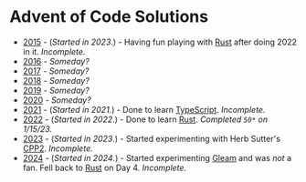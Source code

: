 # Advent of Code Solutions

* [2015](https://adventofcode.com/2015) - (_Started in 2023_.) - Having fun playing with [Rust](https://www.rust-lang.org/) after doing 2022 in it.  _Incomplete._
* [2016](https://adventofcode.com/2016) - _Someday?_
* [2017](https://adventofcode.com/2017) - _Someday?_
* [2018](https://adventofcode.com/2018) - _Someday?_
* [2019](https://adventofcode.com/2019) - _Someday?_
* [2020](https://adventofcode.com/2020) - _Someday?_
* [2021](https://adventofcode.com/2021) - (_Started in 2021_.) - Done to learn [TypeScript](https://www.typescriptlang.org/).  _Incomplete._
* [2022](https://adventofcode.com/2022) - (_Started in 2022_.) - Done to learn [Rust](https://www.rust-lang.org/).   _Completed `50*` on 1/15/23._
* [2023](https://adventofcode.com/2023) - (_Started in 2023_.) - Started experimenting with Herb Sutter's [CPP2](https://github.com/hsutter/cppfront).  _Incomplete._
* [2024](https://adventofcode.com/2024) - (_Started in 2024_.) - Started experimenting [Gleam](https://gleam.run/) and was *not* a fan.  Fell back to [Rust](https://www.rust-lang.org/) on Day 4.  _Incomplete._
